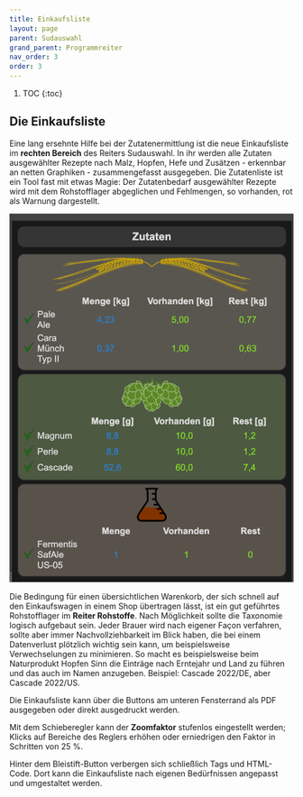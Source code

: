 ```yaml
---
title: Einkaufsliste
layout: page
parent: Sudauswahl
grand_parent: Programmreiter
nav_order: 3
order: 3
---
```


1. TOC
{:toc}

## Die Einkaufsliste

Eine lang ersehnte Hilfe bei der Zutatenermittlung ist die neue Einkaufsliste im **rechten Bereich** des Reiters Sudauswahl. In ihr werden alle Zutaten ausgewählter Rezepte nach Malz, Hopfen, Hefe und Zusätzen - erkennbar an netten Graphiken - zusammengefasst ausgegeben. Die Zutatenliste ist ein Tool fast mit etwas Magie: Der Zutatenbedarf ausgewählter Rezepte wird mit dem Rohstofflager abgeglichen und Fehlmengen, so vorhanden, rot als Warnung dargestellt.

![image](/assets/images/pictorial/0003_einkaufsliste_web.png)

Die Bedingung für einen übersichtlichen Warenkorb, der sich schnell auf den Einkaufswagen in einem Shop übertragen lässt, ist ein gut geführtes Rohstofflager im **Reiter Rohstoffe**. Nach Möglichkeit sollte die Taxonomie logisch aufgebaut sein. Jeder Brauer wird nach eigener Façon verfahren, sollte aber immer Nachvollziehbarkeit im Blick haben, die bei einem Datenverlust plötzlich wichtig sein kann, um beispielsweise Verwechselungen zu minimieren. So macht es beispielsweise beim Naturprodukt Hopfen Sinn die Einträge nach Erntejahr und Land zu führen und das auch im Namen anzugeben. Beispiel: Cascade 2022/DE, aber Cascade 2022/US.

Die Einkaufsliste  kann über die Buttons am unteren Fensterrand als PDF ausgegeben oder direkt ausgedruckt werden.

Mit dem Schieberegler kann der **Zoomfaktor** stufenlos eingestellt werden; Klicks auf Bereiche des Reglers erhöhen oder erniedrigen den Faktor in Schritten von 25 %.

Hinter dem Bleistift-Button verbergen sich schließlich Tags und  HTML-Code. Dort kann die Einkaufsliste nach eigenen Bedürfnissen angepasst und umgestaltet werden.